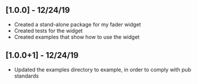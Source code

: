 ## [1.0.0] - 12/24/19

* Created a stand-alone package for my fader widget
* Created tests for the widget
* Created examples that show how to use the widget

## [1.0.0+1] - 12/24/19

* Updated the examples directory to example, in order to comply with pub standards

